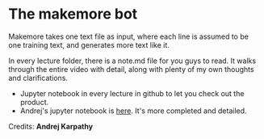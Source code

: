# The makemore bot

Makemore takes one text file as input, where each line is assumed to be one training text, and generates more text like it. 

In every lecture folder, there is a note.md file for you guys to read. It walks through the entire video with detail, along with plenty of my own thoughts and clarifications.

- Jupyter notebook in every lecture in github to let you check out the product.
- Andrej's jupyter notebook is [here](https://github.com/karpathy/nn-zero-to-hero/blob/master/lectures/makemore). It's more completed and detailed.

Credits: **Andrej Karpathy**
